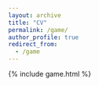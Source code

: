 ```yaml
---
layout: archive
title: "CV"
permalink: /game/
author_profile: true
redirect_from:
  - /game
---
```


{% include game.html %}
